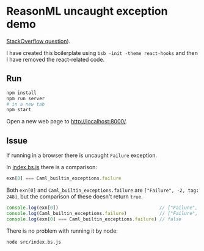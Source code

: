 # ReasonML uncaught exception demo

[StackOverflow question](https://stackoverflow.com/questions/59619235/how-to-catch-the-failure-exception-raised-during-number-parsing-in-reasonml)).

I have created this boilerplate using `bsb -init -theme react-hooks` and then I have removed the react-related code.

## Run

```sh
npm install
npm run server
# in a new tab
npm start
```

Open a new web page to [http://localhost:8000/](http://localhost:8000/).

## Issue

If running in a browser there is uncaught `Failure` exception.

In [index.bs.js](https://github.com/jakub-zawislak/reasonml-exception-demo/blob/master/src/index.bs.js)
there is a comparison:

```js
exn[0] === Caml_builtin_exceptions.failure
```

Both `exn[0]` and `Caml_builtin_exceptions.failure` are `["Failure", -2, tag: 248]`,
 but the comparison of these doesn't return `true`.

```js
console.log(exn[0])                                     // ["Failure", -2, tag: 248]
console.log(Caml_builtin_exceptions.failure)            // ["Failure", -2, tag: 248]
console.log(exn[0] === Caml_builtin_exceptions.failure) // false
```

There is no problem with running it by node:
```sh
node src/index.bs.js
```
